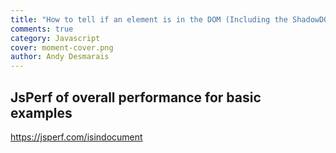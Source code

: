 ```yaml
---
title: "How to tell if an element is in the DOM (Including the ShadowDOM)"
comments: true
category: Javascript
cover: moment-cover.png
author: Andy Desmarais
---
```


## JsPerf of overall performance for basic examples

https://jsperf.com/isindocument

